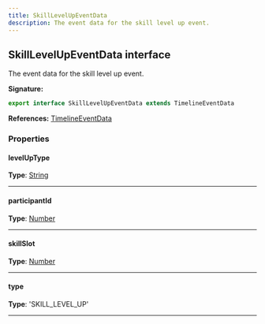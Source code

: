 ```yaml
---
title: SkillLevelUpEventData
description: The event data for the skill level up event.
---
```


## SkillLevelUpEventData interface

The event data for the skill level up event.

**Signature:**

```ts
export interface SkillLevelUpEventData extends TimelineEventData 
```

**References:** [TimelineEventData](/api/TimelineEventData.md)

### Properties

#### levelUpType



**Type**: [String](https://developer.mozilla.org/en-US/docs/Web/JavaScript/Reference/Global_Objects/String)

---

#### participantId



**Type**: [Number](https://developer.mozilla.org/en-US/docs/Web/JavaScript/Reference/Global_Objects/Number)

---

#### skillSlot



**Type**: [Number](https://developer.mozilla.org/en-US/docs/Web/JavaScript/Reference/Global_Objects/Number)

---

#### type



**Type**: 'SKILL_LEVEL_UP'

---

